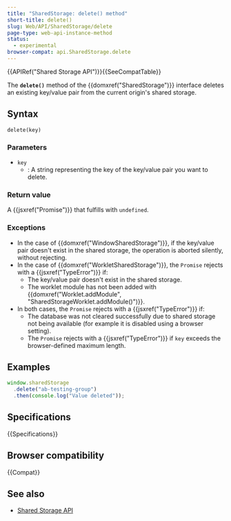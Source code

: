 ```yaml
---
title: "SharedStorage: delete() method"
short-title: delete()
slug: Web/API/SharedStorage/delete
page-type: web-api-instance-method
status:
  - experimental
browser-compat: api.SharedStorage.delete
---
```


{{APIRef("Shared Storage API")}}{{SeeCompatTable}}

The **`delete()`** method of the
{{domxref("SharedStorage")}} interface deletes an existing key/value pair from the current origin's shared storage.

## Syntax

```js-nolint
delete(key)
```

### Parameters

- `key`
  - : A string representing the key of the key/value pair you want to delete.

### Return value

A {{jsxref("Promise")}} that fulfills with `undefined`.

### Exceptions

- In the case of {{domxref("WindowSharedStorage")}}, if the key/value pair doesn't exist in the shared storage, the operation is aborted silently, without rejecting.
- In the case of {{domxref("WorkletSharedStorage")}}, the `Promise` rejects with a {{jsxref("TypeError")}} if:
  - The key/value pair doesn't exist in the shared storage.
  - The worklet module has not been added with {{domxref("Worklet.addModule", "SharedStorageWorklet.addModule()")}}.
- In both cases, the `Promise` rejects with a {{jsxref("TypeError")}} if:
  - The database was not cleared successfully due to shared storage not being available (for example it is disabled using a browser setting).
  - The `Promise` rejects with a {{jsxref("TypeError")}} if `key` exceeds the browser-defined maximum length.

## Examples

```js
window.sharedStorage
  .delete("ab-testing-group")
  .then(console.log("Value deleted"));
```

## Specifications

{{Specifications}}

## Browser compatibility

{{Compat}}

## See also

- [Shared Storage API](/en-US/docs/Web/API/Shared_storage_API)
